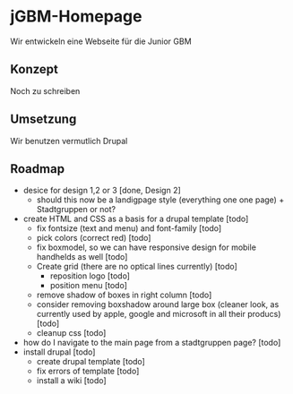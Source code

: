 # jGBM-Homepage
Wir entwickeln eine Webseite für die Junior GBM

## Konzept
Noch zu schreiben

## Umsetzung
Wir benutzen vermutlich Drupal

## Roadmap
- desice for design 1,2 or 3 [done, Design 2]
    - should this now be a landigpage style (everything one one page) + Stadtgruppen or not?
- create HTML and CSS as a basis for a drupal template [todo]
  - fix fontsize (text and menu) and font-family [todo]
  - pick colors (correct red) [todo]
  - fix boxmodel, so we can have responsive design for mobile handhelds as well [todo]
  - Create grid (there are no optical lines currently) [todo]
    - reposition logo  [todo]
    - position menu [todo]
  - remove shadow of boxes in right column [todo]
  - consider removing boxshadow around large box (cleaner look, as currently used by apple, google and microsoft in all their producs) [todo]
  - cleanup css [todo]
- how do I navigate to the main page from a stadtgruppen page? [todo]
- install drupal [todo]
  - create drupal template [todo]
  - fix errors of template [todo]
  - install a wiki [todo]



